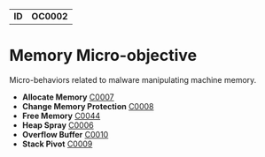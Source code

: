 <table>
<tr>
<td><b>ID</b></td>
<td><b>OC0002</b></td>
</tr>
</table>


# Memory Micro-objective #
Micro-behaviors related to malware manipulating machine memory.

* **Allocate Memory** [C0007](../memory/allocate-memory.md)
* **Change Memory Protection** [C0008](../memory/change-memory-protection.md)
* **Free Memory** [C0044](../memory/free-memory.md)
* **Heap Spray** [C0006](../memory/heap-spray.md)
* **Overflow Buffer** [C0010](../memory/overflow-buffer.md)
* **Stack Pivot** [C0009](../memory/stack-pivot.md)
